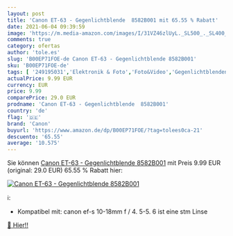 ```yaml
---
layout: post
title: 'Canon ET-63 - Gegenlichtblende  8582B001 mit 65.55 % Rabatt'
date: 2021-06-04 09:39:59
image: 'https://m.media-amazon.com/images/I/31VZ46zlUyL._SL500_._SL400_.jpg'
comments: true
category: ofertas
author: 'tole.es'
slug: 'B00EP71FOE-de Canon ET-63 - Gegenlichtblende 8582B001'
sku: 'B00EP71FOE-de'
tags: [ '249195031','Elektronik & Foto','Foto&Video','Gegenlichtblenden','Kamera & Foto','Kamera- & Fotozubehör','Objektivzubehör','Produkte','Zubehör','canon', ]
actualPrice: 9.99 EUR
currency: EUR
price: 9.99
comparePrice: 29.0 EUR
prodname: 'Canon ET-63 - Gegenlichtblende  8582B001'
country: 'de'
flag: '🇩🇪'
brand: 'Canon'
buyurl: 'https://www.amazon.de/dp/B00EP71FOE/?tag=tolees0ca-21'
descuento: '65.55'
average: '10.575'
---
```


Sie können [Canon ET-63 - Gegenlichtblende  8582B001](https://www.amazon.de/dp/B00EP71FOE/?tag=tolees0ca-21) mit Preis 9.99 EUR (original: 29.0 EUR) 65.55 % Rabatt hier:

[![Canon ET-63 - Gegenlichtblende  8582B001](https://m.media-amazon.com/images/I/31VZ46zlUyL._SL500_._SL400_.jpg)](https://www.amazon.de/dp/B00EP71FOE/?tag=tolees0ca-21)

ℹ️:

- Kompatibel mit: canon ef-s 10-18mm f / 4. 5-5. 6 ist eine stm Linse

[🛒 Hier!!](https://www.amazon.de/dp/B00EP71FOE/?tag=tolees0ca-21)
